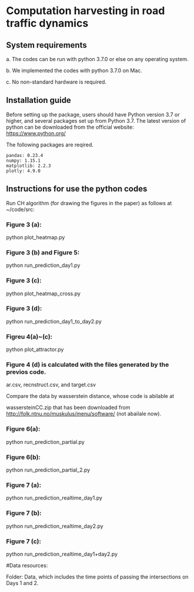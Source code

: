 # Computation harvesting in road traffic dynamics


## System requirements

a. The codes can be run with python 3.7.0 or else on any operating system.

b. We implemented the codes with python 3.7.0 on Mac.

c. No non-standard hardware is required.



## Installation guide

Before setting up the package, users should have Python version 3.7 or higher, and several packages set up from Python 3.7. 
The latest version of python can be downloaded from the official website: https://www.python.org/

The following packages are reqired.
```
pandas: 0.23.4
numpy: 1.15.1
matplotlib: 2.2.3
plotly: 4.9.0
```



## Instructions for use the python codes



Run CH algorithm (for drawing the figures in the paper) as follows at ~/code/src:


### Figure 3 (a):

python plot_heatmap.py


### Figure 3 (b) and Figure 5:

python run_prediction_day1.py


### Figure 3 (c):

python plot_heatmap_cross.py


### Figure 3 (d):

python run_prediction_day1_to_day2.py 


### Figreu 4(a)~(c):

python plot_attractor.py


### Figure 4 (d) is calculated with the files generated by the previos code.

ar.csv, recnstruct.csv, and target.csv

Compare the data by wasserstein distance, whose code is abilable at

wassersteinCC.zip that has been  downloaded from http://folk.ntnu.no/muskulus/menu/software/ (not abailale now).



### Figure 6(a):

python run_prediction_partial.py



### Figure 6(b):

python run_prediction_partial_2.py



### Figure 7 (a):

python run_prediction_realtime_day1.py


### Figure 7 (b):

python run_prediction_realtime_day2.py


### Figure 7 (c):


python run_prediction_realtime_day1+day2.py








#Data resources:

Folder: Data, which includes the time points of passing the intersections on Days 1 and 2.


